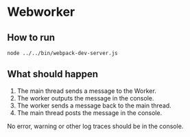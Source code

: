 # Webworker


## How to run

```shell
node ../../bin/webpack-dev-server.js
```


## What should happen

1. The main thread sends a message to the Worker.
2. The worker outputs the message in the console.
3. The worker sends a message back to the main thread.
4. The main thread posts the message in the console.

No error, warning or other log traces should be in the console.

